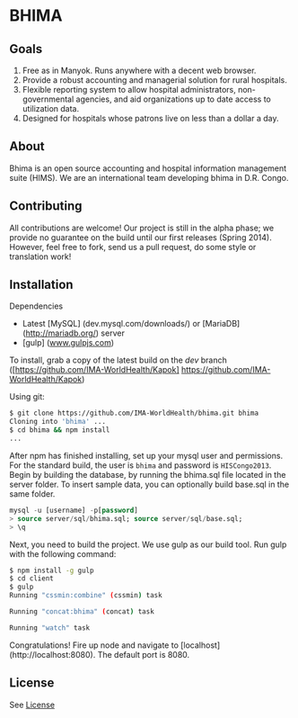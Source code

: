 BHIMA
=================

Goals
---------------
1. Free as in Manyok.  Runs anywhere with a decent web browser.
2. Provide a robust accounting and managerial solution for rural hospitals.
3. Flexible reporting system to allow hospital administrators, non-governmental agencies, and aid organizations
    up to date access to utilization data.
4. Designed for hospitals whose patrons live on less than a dollar a day.

About
---------------
Bhima is an open source accounting and hospital information management suite (HIMS).  We are an international
team developing bhima in D.R. Congo.

Contributing
---------------
All contributions are welcome!  Our project is still in the alpha phase; we provide no guarantee on the
build until our first releases (Spring 2014).  However, feel free to fork, send us a pull request, do some
style or translation work!

Installation
-------------------
Dependencies
 - Latest [MySQL] (dev.mysql.com/downloads/) or [MariaDB] (http://mariadb.org/) server 
 - [gulp] (www.gulpjs.com)

To install, grab a copy of the latest build on the *dev* branch ([https://github.com/IMA-WorldHealth/Kapok] <https://github.com/IMA-WorldHealth/Kapok>)

Using git:
```bash
$ git clone https://github.com/IMA-WorldHealth/bhima.git bhima
Cloning into 'bhima' ...
$ cd bhima && npm install
...
```

After npm has finished installing, set up your mysql user and permissions.  For the standard build, the user is `bhima` and password is `HISCongo2013`.  Begin by building the database, by running the bhima.sql file located in the server folder.  To insert sample data, you can optionally build base.sql in the same folder.
```sql
mysql -u [username] -p[password]
> source server/sql/bhima.sql; source server/sql/base.sql;
> \q
```

Next, you need to build the project.  We use gulp as our build tool.  Run gulp with the following command: 
```bash
$ npm install -g gulp
$ cd client
$ gulp
Running "cssmin:combine" (cssmin) task

Running "concat:bhima" (concat) task

Running "watch" task
```

Congratulations!  Fire up node and navigate to [localhost] (http://localhost:8080).  The default port is 8080.

License
---------------
See [License](./docs/LICENSE.md)
